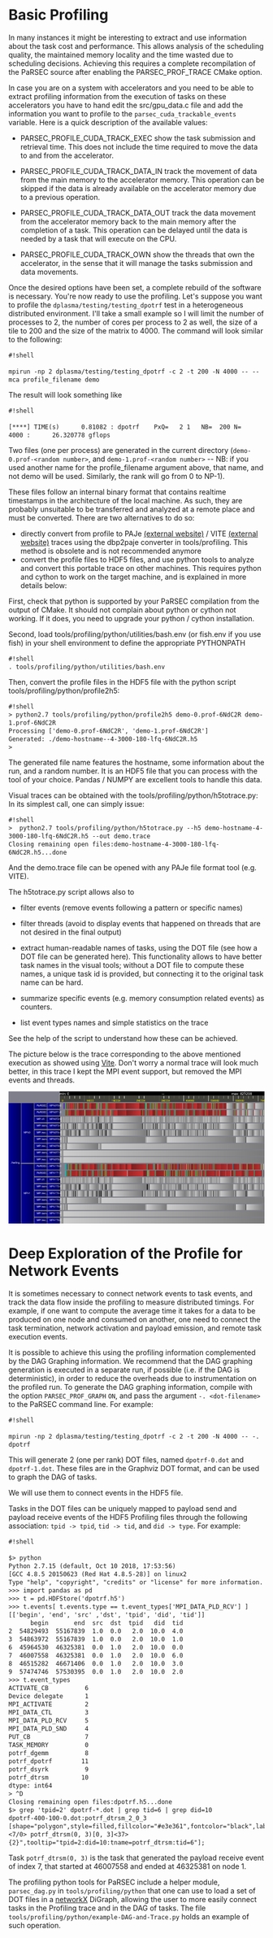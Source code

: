 # Basic Profiling #

In many instances it might be interesting to extract and use information about the task cost and performance. This allows analysis of the scheduling quality, the maintained memory locality and the time wasted due to scheduling decisions. Achieving this requires a complete recompilation of the PaRSEC source after enabling the PARSEC_PROF_TRACE CMake option.

In case you are on a system with accelerators and you need to be able to extract profiling information from the execution of tasks on these accelerators you have to hand edit the src/gpu_data.c file and add the information you want to profile to the ```parsec_cuda_trackable_events``` variable. Here is a quick description of the available values:

* PARSEC_PROFILE_CUDA_TRACK_EXEC show the task submission and retrieval time. This does not include the time required to move the data to and from the accelerator.

* PARSEC_PROFILE_CUDA_TRACK_DATA_IN track the movement of data from the main memory to the accelerator memory. This operation can be skipped if the data is already available on the accelerator memory due to a previous operation.

* PARSEC_PROFILE_CUDA_TRACK_DATA_OUT track the data movement from the accelerator memory back to the main memory after the completion of a task. This operation can be delayed until the data is needed by a task that will execute on the CPU.

* PARSEC_PROFILE_CUDA_TRACK_OWN show the threads that own the accelerator, in the sense that it will manage the tasks submission and data movements.

Once the desired options have been set, a complete rebuild of the software is necessary. You're now ready to use the profiling. Let's suppose you want to profile the ```dplasma/testing/testing_dpotrf``` test in a heterogeneous distributed environment. I'll take a small example so I will limit the number of processes to 2, the number of cores per process to 2 as well, the size of a tile to 200 and the size of the matrix to 4000. The command will look similar to the following:


```
#!shell

mpirun -np 2 dplasma/testing/testing_dpotrf -c 2 -t 200 -N 4000 -- --mca profile_filename demo

```

The result will look something like

```
#!shell

[****] TIME(s)      0.81082 : dpotrf	PxQ=   2 1   NB=  200 N=    4000 :      26.320778 gflops

```

Two files (one per process) are generated in the current directory (```demo-0.prof-<random number>```, and ```demo-1.prof-<random number>``` -- NB: if you used another name for the profile_filename argument above, that name, and not demo will be used. Similarly, the rank will go from 0 to NP-1). 

These files follow an internal binary format that contains realtime timestamps in the architecture of the local machine. As such, they are probably unsuitable to be transferred and analyzed at a remote place and must be converted. There are two alternatives to do so:

* directly convert from profile to PAJe [(external website)](http://paje.sourceforge.net/) / VITE [(external website)](http://vite.gforge.inria.fr/) traces using the dbp2paje converter in tools/profiling. This method is obsolete and is not recommended anymore
* convert the profile files to HDF5 files, and use python tools to analyze and convert this portable trace on other machines. This requires python and cython to work on the target machine, and is explained in more details below:

First, check that python is supported by your PaRSEC compilation from the output of CMake. It should not complain about python or cython not working. If it does, you need to upgrade your python / cython installation.

Second, load tools/profiling/python/utilities/bash.env (or fish.env if you use fish) in your shell environment to define the appropriate PYTHONPATH

```
#!shell
. tools/profiling/python/utilities/bash.env
```

Then, convert the profile files in the HDF5 file with the python script tools/profiling/python/profile2h5:

```
#!shell
> python2.7 tools/profiling/python/profile2h5 demo-0.prof-6NdC2R demo-1.prof-6NdC2R 
Processing ['demo-0.prof-6NdC2R', 'demo-1.prof-6NdC2R']
Generated: ./demo-hostname--4-3000-180-lfq-6NdC2R.h5
>
```

The generated file name features the hostname, some information about the run, and a random number. It is an HDF5 file that you can process with the tool of your choice. Pandas / NUMPY are excellent tools to handle this data.

Visual traces can be obtained with the tools/profiling/python/h5totrace.py: In its simplest call, one can simply issue:
```
#!shell
>  python2.7 tools/profiling/python/h5totrace.py --h5 demo-hostname-4-3000-180-lfq-6NdC2R.h5 --out demo.trace
Closing remaining open files:demo-hostname-4-3000-180-lfq-6NdC2R.h5...done
```

And the demo.trace file can be opened with any PAJe file format tool (e.g. VITE).

The h5totrace.py script allows also to

 * filter events (remove events following a pattern or specific names)

 * filter threads (avoid to display events that happened on threads that are not desired in the final output)

 * extract human-readable names of tasks, using the DOT file (see how a DOT file can be generated here). This functionality allows to have better task names in the visual tools; without a DOT file to compute these names, a unique task id is provided, but connecting it to the original task name can be hard.

 * summarize specific events (e.g. memory consumption related events) as counters.

 * list event types names and simple statistics on the trace

See the help of the script to understand how these can be achieved.

The picture below is the trace corresponding to the above mentioned execution as showed using [Vite](http://vite.gforge.inria.fr/). Don't worry a normal trace will look much better, in this trace I kept the MPI event support, but removed the MPI events and threads. 

![Vite Trace](files/dpotrf.trace.png)

# Deep Exploration of the Profile for Network Events #

It is sometimes necessary to connect network events to task events, and track the data flow inside the profiling to measure distributed timings. For example, if one want to compute the average time it takes for a data to be produced on one node and consumed on another, one need to connect the task termination, network activation and payload emission, and remote task execution events.

It is possible to achieve this using the profiling information complemented by the DAG Graphing information. We recommend that the DAG graphing generation is executed in a separate run, if possible (i.e. if the DAG is deterministic), in order to reduce the overheads due to instrumentation on the profiled run. To generate the DAG graphing information, compile with the option ```PARSEC_PROF_GRAPH``` ```ON```, and pass the argument ```-. <dot-filename>``` to the PaRSEC command line. For example:

```
#!shell

mpirun -np 2 dplasma/testing/testing_dpotrf -c 2 -t 200 -N 4000 -- -. dpotrf

```

This will generate 2 (one per rank) DOT files, named ```dpotrf-0.dot``` and ```dpotrf-1.dot```. These files are in the Graphviz DOT format, and can be used to graph the DAG of tasks.

We will use them to connect events in the HDF5 file.

Tasks in the DOT files can be uniquely mapped to payload send and payload receive events of the HDF5 Profiling files through the following association: ```tpid -> tpid```, ```tid -> tid```, and ```did -> type```. For example:

```
#!shell

$> python
Python 2.7.15 (default, Oct 10 2018, 17:53:56) 
[GCC 4.8.5 20150623 (Red Hat 4.8.5-28)] on linux2
Type "help", "copyright", "credits" or "license" for more information.
>>> import pandas as pd
>>> t = pd.HDFStore('dpotrf.h5')
>>> t.events[ t.events.type == t.event_types['MPI_DATA_PLD_RCV'] ][['begin', 'end', 'src' ,'dst', 'tpid', 'did', 'tid']]
      begin       end  src  dst  tpid   did  tid
2  54829493  55167839  1.0  0.0   2.0  10.0  4.0
3  54863972  55167839  1.0  0.0   2.0  10.0  1.0
6  45964530  46325381  0.0  1.0   2.0  10.0  0.0
7  46007558  46325381  0.0  1.0   2.0  10.0  6.0
8  46515282  46671406  0.0  1.0   2.0  10.0  3.0
9  57474746  57530395  0.0  1.0   2.0  10.0  2.0
>>> t.event_types
ACTIVATE_CB          6
Device delegate      1
MPI_ACTIVATE         2
MPI_DATA_CTL         3
MPI_DATA_PLD_RCV     5
MPI_DATA_PLD_SND     4
PUT_CB               7
TASK_MEMORY          0
potrf_dgemm          8
potrf_dpotrf        11
potrf_dsyrk          9
potrf_dtrsm         10
dtype: int64
> ^D
Closing remaining open files:dpotrf.h5...done
$> grep 'tpid=2' dpotrf-*.dot | grep tid=6 | grep did=10
dpotrf-400-100-0.dot:potrf_dtrsm_2_0_3 [shape="polygon",style=filled,fillcolor="#e3e361",fontcolor="black",label="<7/0> potrf_dtrsm(0, 3)[0, 3]<37>{2}",tooltip="tpid=2:did=10:tname=potrf_dtrsm:tid=6"];

```
Task ```potrf_dtrsm(0, 3)``` is the task that generated the payload receive event of index 7, that started at 46007558
and ended at 46325381 on node 1.

The profiling python tools for PaRSEC include a helper module, ```parsec_dag.py``` in ```tools/profiling/python``` that one can use to load a set of DOT files in a [networkX](https://networkx.github.io/) DiGraph, allowing the user to more easily connect tasks in the Profiling trace and in the DAG of tasks. The file ```tools/profiling/python/example-DAG-and-Trace.py``` holds an example of such operation.